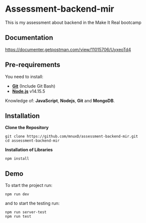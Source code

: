 # Assessment-backend-mir

This is my assessment about backend in the Make It Real bootcamp


## Documentation

https://documenter.getpostman.com/view/11015706/UyxeoTd4


## Pre-requirements

You need to install:
- **[Git](https://git-scm.com/downloads)** (Include Git Bash)
- **[Node.js](https://nodejs.org/es/download/)** v14.15.5


Knowledge of: **JavaScript**, **Nodejs**, **Git** and **MongoDB**.



## Installation
**Clone the Repository**
```
git clone https://github.com/mnuxD/assessment-backend-mir.git
cd assessment-backend-mir
```

**Installation of Libraries**
```
npm install
```

## Demo

To start the project run:
```
npm run dev
```

and to start the testing run:
```
npm run server-test
npm run test
```
